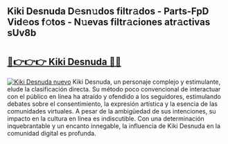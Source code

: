 ## Kiki Desnuda D𝚎sn𝚞dos filtr𝚊dos - Parts-FpD Vid𝚎os f𝚘tos - N𝚞evas filtr𝚊ciones atr𝚊ctivas sUv8b

# <h2><a href="http://mb6zv5.tromn.icu/?c=Kiki+Desnuda">🔗👉👉👉 Kiki Desnuda 🔗🔗</a></h2>

[![Kiki Desnuda nuevo](https://i.imgur.com/pEAQMta.gif)](http://mb6zv5.tromn.icu/?c=Kiki+Desnuda)
Kiki Desnuda, un personaje complejo y estimulante, elude la clasificación directa. Su método poco convencional de interactuar con el público en línea ha atraído y ofendido a los seguidores, estimulando debates sobre el consentimiento, la expresión artística y la esencia de las comunidades virtuales. A pesar de la ambigüedad de sus intenciones, su impacto en la cultura en línea es indiscutible. Con una determinación inquebrantable y un encanto innegable, la influencia de Kiki Desnuda en la comunidad digital es profunda.
